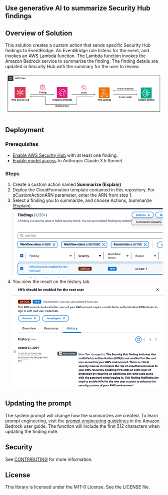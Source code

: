 ## Use generative AI to summarize Security Hub findings

## Overview of Solution

This solution creates a custom action that sends specific Security Hub findings to EventBridge. An EventBridge rule listens for the event, and invokes an AWS Lambda function. The Lambda function invokes the Amazon Bedrock service to summarize the finding. The finding details are updated in Security Hub with the summary for the user to review. 

![architecture diagram](img/architecture%20diagram.png)

## Deployment 

### Prerequisites

-	[Enable AWS Security Hub](https://docs.aws.amazon.com/securityhub/latest/userguide/securityhub-settingup.html) with at least one finding.
-	[Enable model access](https://docs.aws.amazon.com/bedrock/latest/userguide/model-access.html) to Anthropic Claude 3.5 Sonnet.

### Steps

1. Create a custom action named **Summarize (Explain)**
2. Deploy the CloudFormation template contained in this repository. For pCustomActionARN parameter, enter the ARN from step 1.
3. Select a finding you to summarize, and choose Actions, Summarize (Explain).
   ![Summarize](img/summarize.png)
4. You view the result on the history tab.
   ![Results](img/results.png)

## Updating the prompt
The system prompt will change how the summarizes are created. To learn prompt engineering, visit the [prompt engineering guidelines](https://docs.aws.amazon.com/bedrock/latest/userguide/prompt-engineering-guidelines.html) in the Amazon Bedrock user guide. The function will include the first 512 characters when updating the finding note.

## Security

See [CONTRIBUTING](CONTRIBUTING.md#security-issue-notifications) for more information.

## License

This library is licensed under the MIT-0 License. See the LICENSE file.
